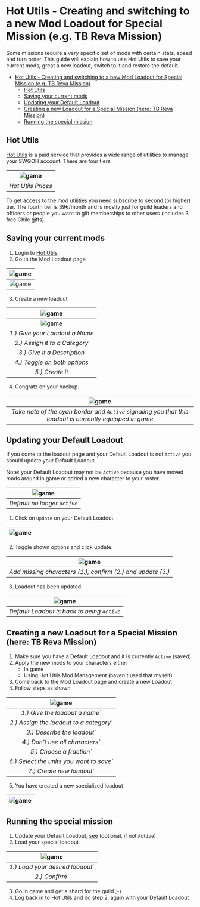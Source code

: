 # Hot Utils - Creating and switching to a new Mod Loadout for Special Mission (e.g. TB Reva Mission)

Some missions require a very specific set of mods with certain stats, speed and turn order. This guide will explain how to use Hot Utils to save your current mods, great a new loadout, switch to it and restore the default.

- [Hot Utils - Creating and switching to a new Mod Loadout for Special Mission (e.g. TB Reva Mission)](#hot-utils---creating-and-switching-to-a-new-mod-loadout-for-special-mission-eg-tb-reva-mission)
  - [Hot Utils](#hot-utils)
  - [Saving your current mods](#saving-your-current-mods)
  - [Updating your Default Loadout](#updating-your-default-loadout)
  - [Creating a new Loadout for a Special Mission (here: TB Reva Mission)](#creating-a-new-loadout-for-a-special-mission-here-tb-reva-mission)
  - [Running the special mission](#running-the-special-mission)

## Hot Utils

[Hot Utils](https://hotutils.com/) is a paid service that provides a wide range of utilities to manage your SWGOH account. There are four tiers

| ![game](images/hotutils-prices.png) |
| :--: |
| *Hot Utils Prices* |

To get access to the mod utilities you need subscribe to second (or higher) tier. The fourth tier is 39€/month and is mostly just for guild leaders and officers or people you want to gift memberships to other users (includes 3 free Chile gifts).

## Saving your current mods

1. Login to [Hot Utils](https://hotutils.com/)
2. Go to the Mod Loadout page
   
| ![game](images/hotutils-main-mods.png) |
| :--: |
| ![game](images/hotutils-loadout.png) |

3. Create a new loadout

| ![game](images/hotutils-new-loadout.png) |
| :--: |
| ![game](images/hotutils-new-mod-loadout.png) |
| *1.) Give your Loadout a Name* |
| *2.) Assign it to a Category* |
| *3.) Give it a Description* |
| *4.) Toggle on both options* |
| *5.) Create it* |

4. Congratz on your backup.

| ![game](images/hotutils-new-loadout-created.png) |
| :--: |
| *Take note of the cyan border and `Active` signaling you that this loadout is currently equipped in game* |

## Updating your Default Loadout

If you come to the loadout page and your Default Loadout is not `Active` you should update your Default Loadout.

Note: your Default Loadout may not be `Active` because you have moved mods around in game or added a new character to your roster.

| ![game](images/hotutils-default-not-active.png) |
| :--: |
| *Default no longer `Active`* |

1. Click on `Update` on your Default Loadout
   
| ![game](images/hotutils-update.png) |
| :--: |

2. Toggle shown options and click update.

| ![game](images/hotutils-update-steps.png) |
| :--: |
| *Add missing characters (1.), confirm (2.) and update (3.)* |

3. Loadout has been updated.

| ![game](images/hotutils-default-active.png) |
| :--: |
| *Default Loadout is back to being `Active`* |

## Creating a new Loadout for a Special Mission (here: TB Reva Mission)

1. Make sure you have a Default Loadout and it is currently `Active` (saved)
2. Apply the new mods to your characters either
   - In game
   - Using Hot Utils Mod Management (haven't used that myself)
3. Come back to the Mod Loadout page and create a new Loadout
4. Follow steps as shown

| ![game](images/hotutils-reva-loadout.png) |
| :--: |
| *1.) Give the loadout a name`* |
| *2.) Assign the loadout to a category`* |
| *3.) Describe the loadout`* |
| *4.) Don't use all characters`* |
| *5.) Choose a fraction`* |
| *6.) Select the units you want to save`* |
| *7.) Create new loadout`* |

5. You have created a new specialized loadout
   
| ![game](images/hotutils-reva-created.png) |
| :--: |

## Running the special mission

1. Update your Default Loadout, [see](#updating-your-default-loadout) (optional, if not `Active`)
2. Load your special loadout

| ![game](images/hotutils-load-loadout.png) |
| :--: |
| *1.) Load your desired loadout`* |
| *2.) Confirm`* |

3. Go in game and get a shard for the guild ;-)
4. Log back in to Hot Utils and do step 2. again with your Default Loadout
